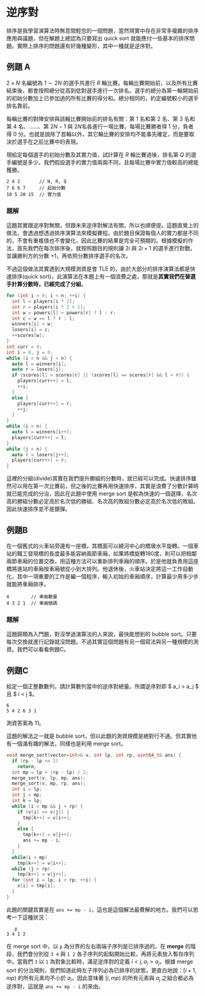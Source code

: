 # 逆序對

排序是我學習演算法時無意間輕忽的一個問題，當然現實中存在非常多複雜的排序應用與議題，但在解題上總認為只要寫出 quick sort 就能應付一些基本的排序問題。實際上排序的問題還有好幾種變形，其中一種就是逆序對。

## 例題 A

$2 \times N$ 名編號為 $1 \sim 2N$ 的選手共進行 $R$ 輪比賽。每輪比賽開始前，以及所有比賽結束後，都會按照總分從高到低對選手進行一次排名。選手的總分為第一輪開始前的初始分數加上已參加過的所有比賽的得分和。總分相同的，約定編號較小的選手排名靠前。

每輪比賽的對陣安排與該輪比賽開始前的排名有關：第 1 名和第 2 名、第 3 名和第 4 名、......、第 $2N - 1$ 與 $2N$名各進行一場比賽。每場比賽勝者得 1 分，負者得 0 分。也就是說除了首輪以外，其它輪比賽的安排均不能事先確定，而是要取決於選手在之前比賽中的表現。

現給定每個選手的初始分數及其實力值，試計算在 $R$ 輪比賽過後，排名第 $Q$ 的選手編號是多少。我們假設選手的實力值兩兩不同，且每場比賽中實力值較高的總能獲勝。

```
2 4 2       // N, R, Q
7 6 6 7     // 起始分數
10 5 20 15  // 實力值
```

### 題解

這題其實跟逆序對無關，但跟未來逆序對解法有關，所以也順便提。這題直覺上的做法，會透過想透過排序演算法來模擬賽程。由於題目保證每個人的實力都是不同的，不會有重複值也不會變化，因此比賽的結果是完全可預期的。根據模擬的作法，首先我們在每次排序後，就按照題目的規則讓 $2i$ 與 $2i+1$ 的選手進行對戰，並讓勝利方的分數 $+1$，再依照分數排序選手的名次。

不過這個做法其實遇到大規模測資是會 TLE 的，由於大部分的排序演算法都是快速排序(quick sort)，此演算法在本題上有一個浪費之處，那就是**其實我們在替選手計算分數時，已經完成了分組**。

```cpp
for (int i = 0; i < n; ++i) {
  int l = players[i * 2];
  int r = players[i * 2 + 1];
  int w = powers[l] > powers[r] ? l : r;
  int c = w == l ? r : l;
  winners[i] = w;
  losers[i] = c;
  ++scores[w];
}
int curr = 0;
int i = 0, j = 0;
while (i < n && j < n) {
  auto l = winners[i];
  auto r = losers[j];
  if (scores[l] > scores[r] || (scores[l] == scores[r] && l < r)) {
    players[curr++] = l;
    ++i;
  }
  else {
    players[curr++] = r;
    ++j;
  }
}
while (i < n) {
  auto l = winners[i++];
  players[curr++] = l;
}
while (j < n) {
  auto r = losers[j++];
  players[curr++] = r;
}
```

這裡的分組(divide)其實在我們提升勝組的分數時，就已經可以完成。快速排序雖然可以用在第一次比賽前，但之後的比賽再用快速排序，其實是浪費了分數計算時就已能完成的分治，因此在此題中使用 merge sort 是較為快速的一個選擇，名次高的勝組分數必定高於名次低的勝組、名次高的敗組分數必定高於名次低的敗組。因此快速排序並不是銀彈。

## 例題B

在一個舊式的火車站旁邊有一座橋，其橋面可以繞河中心的橋墩水平旋轉。一個車站的職工發現橋的長度最多能容納兩節車廂，如果將橋旋轉180度，則可以把相鄰兩節車廂的位置交換，用這種方法可以重新排列車廂的順序。於是他就負責用這座橋將進站的車廂按車廂號從小到大排列。他退休後，火車站決定將這一工作自動化，其中一項重要的工作是編一個程序，輸入初始的車廂順序，計算最少用多少步就能將車廂排序。

```
4        // 車廂數量
4 3 2 1  // 車廂號碼
```

### 題解

這題歸類為入門題，對沒學過演算法的人來說，最快能想到的 bubble sort。只要每次交換就進行記錄就沒問題。不過其實這個問題有另一個寫法與另一種規模的測資。我們可以看看例題C。

## 例題C

給定一個正整數數列，請計算數列當中的逆序對總量。所謂逆序對即 $ a_i > a_j $ 且 $ i < j $。

```
6
5 4 2 6 3 1
```

測資答案為 11。

這題的解法之一就是 bubble sort，但以此題的測資規模是絕對行不通。但其實他有一個滿有趣的解法，同樣也是利用 merge sort。

```cpp
void merge_sort(vector<int>& v, int lp, int rp, uint64_t& ans) {
  if (rp - lp <= 1)
    return;
  int mp = lp + (rp - lp) / 2;
  merge_sort(v, lp, mp, ans);
  merge_sort(v, mp, rp, ans);
  int i = lp;
  int j = mp;
  int k = lp;
  while (i < mp && j < rp) {
    if (v[i] <= v[j]) {
      tmp[k++] = v[i++];
    }
    else {
      tmp[k++] = v[j++];
      ans += mp - i;
    }
  }
  while(i < mp)
    tmp[k++] = v[i++];
  while (j < rp)
    tmp[k++] = v[j++];
  for (int i = lp; i < rp; ++i) {
    v[i] = tmp[i];
  }
}
```

此題的關鍵其實是在 `ans += mp - i`，這也是這個解法最費解的地方。我們可以思考一下這種狀況：

```
   p
3 4 1 2
```

在 merge sort 中，以 `p` 為分界的左右兩端子序列是已排序過的。在 **merge** 的階段，我們會分別從 `3 4` 與 `1 2` 各子序列的起點開始比較，再將元素放入暫存序列中。當我們 `3` 以 `1` 為對象比較時，滿足逆序對的定義 $i < j, a_i > a_j$，根據 merge sort 的分治規則，我們知道此時左子序列必為已排序的狀態，更直白地說：$[i + 1, mp)$ 的所有元素均不小於 $a_i$，因此意味著 $[i, mp)$ 的所有元素與 $a_j$ 之組合都必為逆序對，這就是 `ans += mp - i` 的來由。
